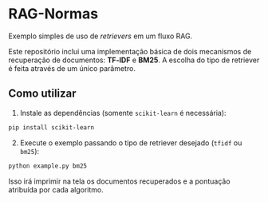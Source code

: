 # RAG-Normas

Exemplo simples de uso de *retrievers* em um fluxo RAG. 

Este repositório inclui uma implementação básica de dois mecanismos de
recuperação de documentos: **TF‑IDF** e **BM25**. A escolha do tipo de retriever
é feita através de um único parâmetro.

## Como utilizar

1. Instale as dependências (somente `scikit-learn` é necessária):

```bash
pip install scikit-learn
```

2. Execute o exemplo passando o tipo de retriever desejado (`tfidf` ou
   `bm25`):

```bash
python example.py bm25
```

Isso irá imprimir na tela os documentos recuperados e a pontuação
atribuída por cada algoritmo.

